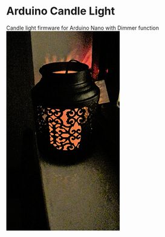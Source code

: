 # Arduino Candle Light
Candle light firmware for Arduino Nano with Dimmer function
![alt tag](https://github.com/dogancoruh/Arduino_Candle_Light/blob/master/candle.jpg)
